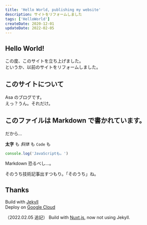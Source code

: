 ```yaml
---
title: 'Hello World, publishing my website'
description: サイトをリフォームしました
tags: ['HelloWorld']
createDate: 2020-12-01
updateDate: 2022-02-05
---
```


## Hello World!

この度、このサイトを立ち上げました。<br>
というか、以前のサイトをリフォームしました。

## このサイトについて

Asa のブログです。<br>
えっ？うん。それだけ。

## このファイルは Markdown で書かれています。

だから...<br>

**太字** も _斜体_ も `Code` も

```js
console.log('JavaScriptも。')
```

Markdown 恐るべし...。

そのうち技術記事出すつもり。「そのうち」ね。

## Thanks

Build with <a href="https://jekyllrb.com/" target="_blank" rel="noopener noreferrer">Jekyll</a><br>
Deploy on <a href="https://cloud.google.com/" target="_blank" rel="noopener noreferrer">Google Cloud</a>

（2022.02.05 追記）
Build with <a href="https://nuxtjs.org">Nuxt.js</a>, now not using Jekyll.
